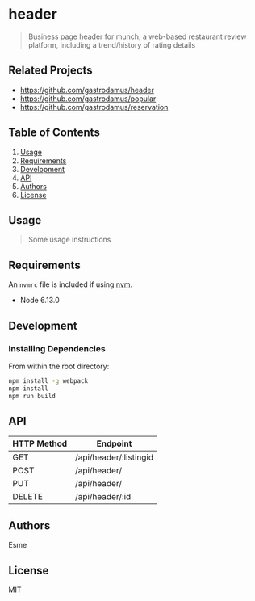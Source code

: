 # header

> Business page header for munch, a web-based restaurant review platform, including a trend/history of rating details

## Related Projects

  - https://github.com/gastrodamus/header
  - https://github.com/gastrodamus/popular
  - https://github.com/gastrodamus/reservation

## Table of Contents

1. [Usage](#Usage)
1. [Requirements](#requirements)
1. [Development](#development)
1. [API](#api)
1. [Authors](#authors)
1. [License](#license)

## Usage

> Some usage instructions

## Requirements

An `nvmrc` file is included if using [nvm](https://github.com/creationix/nvm).

- Node 6.13.0

## Development

### Installing Dependencies

From within the root directory:

```sh
npm install -g webpack
npm install
npm run build
```
## API

| HTTP Method  | Endpoint               |
| -----------  | ---------------------- |
| GET          | /api/header/:listingid |
| POST         | /api/header/           |
| PUT          | /api/header/           |
| DELETE       | /api/header/:id        |

## Authors
Esme

## License
MIT
